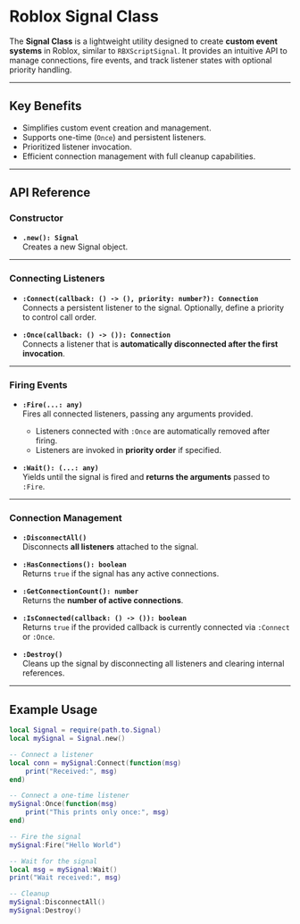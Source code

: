 # Roblox Signal Class  

The **Signal Class** is a lightweight utility designed to create **custom event systems** in Roblox, similar to `RBXScriptSignal`. It provides an intuitive API to manage connections, fire events, and track listener states with optional priority handling.  

---

## Key Benefits  
- Simplifies custom event creation and management.  
- Supports one-time (`Once`) and persistent listeners.  
- Prioritized listener invocation.  
- Efficient connection management with full cleanup capabilities.  

---

## API Reference  

### Constructor  
- **`.new(): Signal`**  
  Creates a new Signal object.  

---

### Connecting Listeners  
- **`:Connect(callback: () -> (), priority: number?): Connection`**  
  Connects a persistent listener to the signal. Optionally, define a priority to control call order.  

- **`:Once(callback: () -> ()): Connection`**  
  Connects a listener that is **automatically disconnected after the first invocation**.  

---

### Firing Events  
- **`:Fire(...: any)`**  
  Fires all connected listeners, passing any arguments provided.  
  - Listeners connected with `:Once` are automatically removed after firing.  
  - Listeners are invoked in **priority order** if specified.  

- **`:Wait(): (...: any)`**  
  Yields until the signal is fired and **returns the arguments** passed to `:Fire`.  

---

### Connection Management  
- **`:DisconnectAll()`**  
  Disconnects **all listeners** attached to the signal.  

- **`:HasConnections(): boolean`**  
  Returns `true` if the signal has any active connections.  

- **`:GetConnectionCount(): number`**  
  Returns the **number of active connections**.  

- **`:IsConnected(callback: () -> ()): boolean`**  
  Returns `true` if the provided callback is currently connected via `:Connect` or `:Once`.  

- **`:Destroy()`**  
  Cleans up the signal by disconnecting all listeners and clearing internal references.  

---

## Example Usage  

```lua
local Signal = require(path.to.Signal)
local mySignal = Signal.new()

-- Connect a listener
local conn = mySignal:Connect(function(msg)
    print("Received:", msg)
end)

-- Connect a one-time listener
mySignal:Once(function(msg)
    print("This prints only once:", msg)
end)

-- Fire the signal
mySignal:Fire("Hello World")

-- Wait for the signal
local msg = mySignal:Wait()
print("Wait received:", msg)

-- Cleanup
mySignal:DisconnectAll()
mySignal:Destroy()
```
